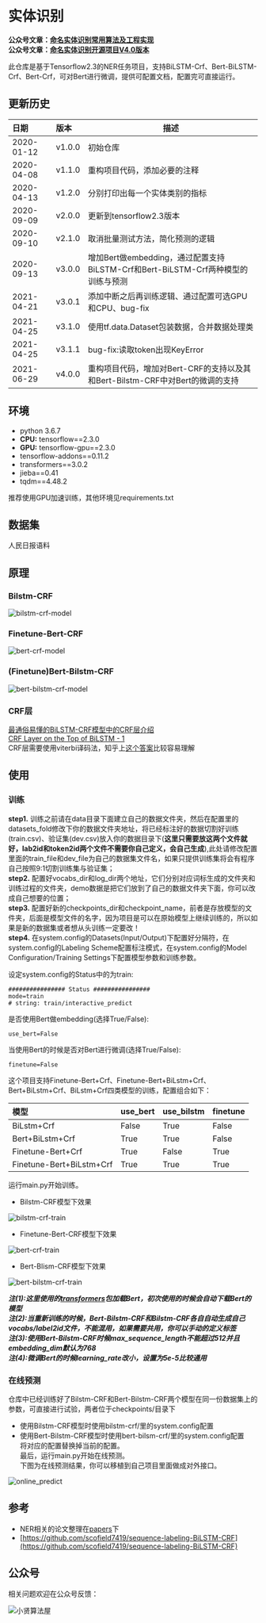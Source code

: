 # 实体识别

**公众号文章：[命名实体识别常用算法及工程实现](https://mp.weixin.qq.com/s/KNNw9JUZxXljE87vVgW5Yg)**  
**公众号文章：[命名实体识别开源项目V4.0版本](https://mp.weixin.qq.com/s/oWHFdcBdVsifvuEyr_ruPQ)**  

此仓库是基于Tensorflow2.3的NER任务项目，支持BiLSTM-Crf、Bert-BiLSTM-Crf、Bert-Crf，可对Bert进行微调，提供可配置文档，配置完可直接运行。

## 更新历史
日期|版本|描述
:---|:---|---
2020-01-12|v1.0.0|初始仓库
2020-04-08|v1.1.0|重构项目代码，添加必要的注释
2020-04-13|v1.2.0|分别打印出每一个实体类别的指标
2020-09-09|v2.0.0|更新到tensorflow2.3版本
2020-09-10|v2.1.0|取消批量测试方法，简化预测的逻辑
2020-09-13|v3.0.0|增加Bert做embedding，通过配置支持BiLSTM-Crf和Bert-BiLSTM-Crf两种模型的训练与预测
2021-04-21|v3.0.1|添加中断之后再训练逻辑、通过配置可选GPU和CPU、bug-fix
2021-04-25|v3.1.0|使用tf.data.Dataset包装数据，合并数据处理类
2021-04-25|v3.1.1|bug-fix:读取token出现KeyError
2021-06-29|v4.0.0|重构项目代码，增加对Bert-CRF的支持以及其和Bert-Bilstm-CRF中对Bert的微调的支持

## 环境
* python 3.6.7
* **CPU:** tensorflow==2.3.0
* **GPU:** tensorflow-gpu==2.3.0
* tensorflow-addons==0.11.2
* transformers==3.0.2
* jieba==0.41
* tqdm==4.48.2

推荐使用GPU加速训练，其他环境见requirements.txt

## 数据集
人民日报语料

## 原理 
### Bilstm-CRF

![bilstm-crf-model](https://img-blog.csdnimg.cn/20210629194609507.png) 

### Finetune-Bert-CRF

![bert-crf-model](https://img-blog.csdnimg.cn/20210629194710746.png) 

### (Finetune)Bert-Bilstm-CRF

![bert-bilstm-crf-model](https://img-blog.csdnimg.cn/20210629194719983.png) 

 
### CRF层
[最通俗易懂的BiLSTM-CRF模型中的CRF层介绍](https://zhuanlan.zhihu.com/p/44042528)  
[CRF Layer on the Top of BiLSTM - 1](https://createmomo.github.io/2017/09/12/CRF_Layer_on_the_Top_of_BiLSTM_1/)  
CRF层需要使用viterbi译码法，知乎上[这个答案](https://www.zhihu.com/question/20136144)比较容易理解    

## 使用
### 训练
**step1.** 训练之前请在data目录下面建立自己的数据文件夹，然后在配置里的datasets_fold修改下你的数据文件夹地址，将已经标注好的数据切割好训练(train.csv)、验证集(dev.csv)放入你的数据目录下(**这里只需要放这两个文件就好，lab2id和token2id两个文件不需要你自己定义，会自己生成**),此处请修改配置里面的train_file和dev_file为自己的数据集文件名，如果只提供训练集将会有程序自己按照9:1切割训练集与验证集；  
**step2.** 配置好vocabs_dir和log_dir两个地址，它们分别对应词标生成的文件夹和训练过程的文件夹，demo数据是把它们放到了自己的数据文件夹下面，你可以改成自己想要的位置；  
**step3.** 配置好新的checkpoints_dir和checkpoint_name，前者是存放模型的文件夹，后面是模型文件的名字，因为项目是可以在原始模型上继续训练的，所以如果是新的数据集或者想从头训练一定要改！  
**step4.** 在system.config的Datasets(Input/Output)下配置好分隔符，在system.config的Labeling Scheme配置标注模式，在system.config的Model Configuration/Training Settings下配置模型参数和训练参数。  

设定system.config的Status中的为train:
```
################ Status ################
mode=train
# string: train/interactive_predict
```

是否使用Bert做embedding(选择True/False):
```
use_bert=False
```

当使用Bert的时候是否对Bert进行微调(选择True/False):
```
finetune=False
```

这个项目支持Finetune-Bert+Crf、Finetune-Bert+BiLstm+Crf、Bert+BiLstm+Crf、BiLstm+Crf四类模型的训练，配置组合如下：  

模型|use_bert|use_bilstm|finetune|
:---|:---|:---|---
BiLstm+Crf|False|True|False
Bert+BiLstm+Crf|True|True|False
Finetune-Bert+Crf|True|False|True
Finetune-Bert+BiLstm+Crf|True|True|True

  
运行main.py开始训练。  

* Bilstm-CRF模型下效果

![bilstm-crf-train](https://img-blog.csdnimg.cn/2020091319580672.png)  

* Finetune-Bert-CRF模型下效果

![bert-crf-train](https://img-blog.csdnimg.cn/20210701175300657.png)  

* Bert-Blism-CRF模型下效果

![bert-bilstm-crf-train](https://img-blog.csdnimg.cn/20200913200450351.png)  

***注(1):这里使用的[transformers](https://github.com/huggingface/transformers)包加载Bert，初次使用的时候会自动下载Bert的模型***  
***注(2):当重新训练的时候，Bert-Bilstm-CRF和Bilstm-CRF各自自动生成自己vocabs/label2id文件，不能混用，如果需要共用，你可以手动的定义标签***   
***注(3):使用Bert-Bilstm-CRF时候max_sequence_length不能超过512并且embedding_dim默认为768***  
***注(4):微调Bert的时候learning_rate改小，设置为5e-5比较通用***

### 在线预测
仓库中已经训练好了Bilstm-CRF和Bert-Bilstm-CRF两个模型在同一份数据集上的参数，可直接进行试验，两者位于checkpoints/目录下  
* 使用Bilstm-CRF模型时使用bilstm-crf/里的system.config配置
* 使用Bert-Bilstm-CRF模型时使用bert-bilsm-crf/里的system.config配置   
将对应的配置替换掉当前的配置。  
最后，运行main.py开始在线预测。   
下图为在线预测结果，你可以移植到自己项目里面做成对外接口。    

![online_predict](https://img-blog.csdnimg.cn/202009131958050.png)  

## 参考
+ NER相关的论文整理在[papers](papers)下
+ [https://github.com/scofield7419/sequence-labeling-BiLSTM-CRF](https://github.com/scofield7419/sequence-labeling-BiLSTM-CRF)

## 公众号
相关问题欢迎在公众号反馈：  

![小贤算法屋](https://img-blog.csdnimg.cn/20210427094903895.jpg)

